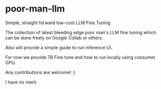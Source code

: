 # poor-man-llm
Simple, straight forward low-cost LLM Fine Tuning

The collection of latest bleeding edge poor man's LLM fine tuning which can be done freely on Google Collab or others.

Also will provide a simple guide to run inference UI.

For now we provide 7B Fine tune and how to run locally using consumer GPU.

Any contributions are welcome! :)

I have no merit.
